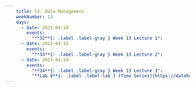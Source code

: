 ```yaml
---
    title: 13. Data Management
    weekNumber: 13
    days:
      - date: 2023-04-10
        events:
          "**32**{: .label .label-gray } Week 13 Lecture 1":
      - date: 2023-04-12
        events:
          "**33**{: .label .label-gray } Week 13 Lecture 2":
      - date: 2023-04-14
        events:
          "**34**{: .label .label-gray } Week 13 Lecture 3":
          "**Lab 9**{: .label .label-lab } [Time Series](https://datahub.berkeley.edu/)":         
---
```

